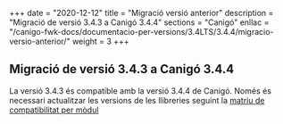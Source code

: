 +++
date        = "2020-12-12"
title       = "Migració versió anterior"
description = "Migració de versió 3.4.3 a Canigó 3.4.4"
sections    = "Canigó"
enllac		= "/canigo-fwk-docs/documentacio-per-versions/3.4LTS/3.4.4/migracio-versio-anterior/"
weight		= 3
+++

## Migració de versió 3.4.3 a Canigó 3.4.4

La versió 3.4.3 és compatible amb la versió 3.4.4 de Canigó. Només és necessari actualitzar les versions de les llibreries seguint la [matriu de compatibilitat per mòdul](/canigo-fwk-docs/documentacio-per-versions/3.4LTS/3.4.4/moduls/compatibilitat-per-modul/)